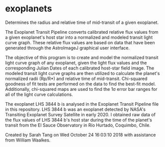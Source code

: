# exoplanets
Determines the radius and relative time of mid-transit of a given exoplanet.

The Exoplanet Transit Pipeline converts calibrated relative flux values from a given exoplanet's host star into a normalized and modeled transit light curve graph. These relative flux values are based on data that have been generated through the AstroImageJ graphical user interface.

The objective of this program is to create and model the normalized transit light curve graph of any exoplanet, given the light flux values and the corresponding Julian Dates of each calibrated host-star field image. The modeled transit light curve graphs are then utilized to calculate the planet's normalized radii (Rp/R*) and relative time of mid-transit. Chi-squared goodness of fit tests are performed on the data to find the best-fit model. Additionally, chi-squared maps are used to find the 1σ error bar ranges for all of the light curve calculations.

The exoplanet LHS 3844 b is analysed in the Exoplanet Transit Pipeline file in this repository. LHS 3844 b was an exoplanet detected by NASA's Transiting Exoplanet Survey Satellite in early 2020. I obtained raw data of the flux values of LHS 3844 b's host star during the time of the planet's transit from the El Sauce Observatory in Río Hurtado, Coquimbo, Chile.

Created by Sarah Tang on Wed October 24 16:03:10 2018 with assistance from William Waalkes.
